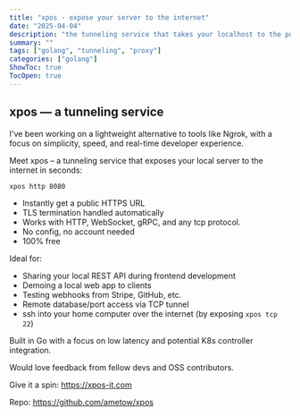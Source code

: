 ```yaml
---
title: "xpos - expose your server to the internet"
date: "2025-04-04"
description: "the tunneling service that takes your localhost to the public network"
summary: ""
tags: ["golang", "tunneling", "proxy"]
categories: ["golang"]
ShowToc: true
TocOpen: true
---
```


## xpos — a tunneling service

I've been working on a lightweight alternative to tools like Ngrok, with a focus on simplicity, speed, and real-time developer experience.

Meet xpos – a tunneling service that exposes your local server to the internet in seconds:

```sh
xpos http 8080
```

- Instantly get a public HTTPS URL
- TLS termination handled automatically
- Works with HTTP, WebSocket, gRPC, and any tcp protocol.
- No config, no account needed
- 100% free

Ideal for:

- Sharing your local REST API during frontend development
- Demoing a local web app to clients
- Testing webhooks from Stripe, GitHub, etc.
- Remote database/port access via TCP tunnel
- ssh into your home computer over the internet (by exposing `xpos tcp 22`)

Built in Go with a focus on low latency and potential K8s controller integration.

Would love feedback from fellow devs and OSS contributors.

Give it a spin: <https://xpos-it.com>

Repo: <https://github.com/ametow/xpos>
